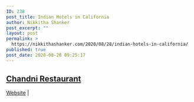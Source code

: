 ```yaml
---
ID: 238
post_title: Indian Hotels in California
author: Nikkitha Shanker
post_excerpt: ""
layout: post
permalink: >
  https://nikkithashanker.com/2020/08/28/indian-hotels-in-california/
published: true
post_date: 2020-08-28 09:25:17
---
```

<!-- wp:heading -->
<h2><a href="https://www.facebook.com/GoChandni/?__cft__[0]=AZVCyfZsfvx13iE8CpMB2A9wve6K4wODivXGxauuTHYLbsg01YXb_MT_6h4D6-tCwqoZq5TKbCmsBpETLTUXX-T_sMXDH7guC4j_-4V2Td08nLkmXg3mU_DKbLcMPvy5nlPTy26VZAc6KOVtVU2beI9OQgG4Oa6K5ya_-66TdqYt5g&amp;__tn__=-UC%2CP-R"><strong>Chandni Restaurant</strong></a></h2>
<!-- /wp:heading -->

<!-- wp:paragraph -->
<p><a href="https://www.gochandni.com">Website</a> | </p>
<!-- /wp:paragraph -->